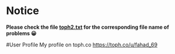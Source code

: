 # Notice
**Please check the file [toph2.txt](https://github.com/fahad69/my-competitive-progamming/blob/master/toph/description/toph2.txt) for the corresponding file name of problems :grinning:**

#User Profile
My profile on toph.co https://toph.co/u/fahad_69
